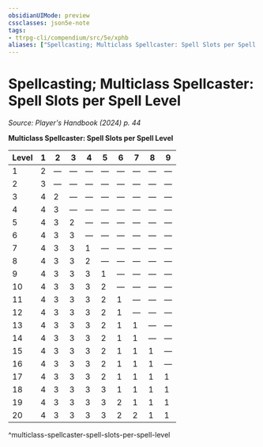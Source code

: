 ```yaml
---
obsidianUIMode: preview
cssclasses: json5e-note
tags:
- ttrpg-cli/compendium/src/5e/xphb
aliases: ["Spellcasting; Multiclass Spellcaster: Spell Slots per Spell Level"]
---
```

# Spellcasting; Multiclass Spellcaster: Spell Slots per Spell Level
*Source: Player's Handbook (2024) p. 44* 

**Multiclass Spellcaster: Spell Slots per Spell Level**

| Level | 1 | 2 | 3 | 4 | 5 | 6 | 7 | 8 | 9 |
|-------|---|---|---|---|---|---|---|---|---|
| 1 | 2 | — | — | — | — | — | — | — | — |
| 2 | 3 | — | — | — | — | — | — | — | — |
| 3 | 4 | 2 | — | — | — | — | — | — | — |
| 4 | 4 | 3 | — | — | — | — | — | — | — |
| 5 | 4 | 3 | 2 | — | — | — | — | — | — |
| 6 | 4 | 3 | 3 | — | — | — | — | — | — |
| 7 | 4 | 3 | 3 | 1 | — | — | — | — | — |
| 8 | 4 | 3 | 3 | 2 | — | — | — | — | — |
| 9 | 4 | 3 | 3 | 3 | 1 | — | — | — | — |
| 10 | 4 | 3 | 3 | 3 | 2 | — | — | — | — |
| 11 | 4 | 3 | 3 | 3 | 2 | 1 | — | — | — |
| 12 | 4 | 3 | 3 | 3 | 2 | 1 | — | — | — |
| 13 | 4 | 3 | 3 | 3 | 2 | 1 | 1 | — | — |
| 14 | 4 | 3 | 3 | 3 | 2 | 1 | 1 | — | — |
| 15 | 4 | 3 | 3 | 3 | 2 | 1 | 1 | 1 | — |
| 16 | 4 | 3 | 3 | 3 | 2 | 1 | 1 | 1 | — |
| 17 | 4 | 3 | 3 | 3 | 2 | 1 | 1 | 1 | 1 |
| 18 | 4 | 3 | 3 | 3 | 3 | 1 | 1 | 1 | 1 |
| 19 | 4 | 3 | 3 | 3 | 3 | 2 | 1 | 1 | 1 |
| 20 | 4 | 3 | 3 | 3 | 3 | 2 | 2 | 1 | 1 |
^multiclass-spellcaster-spell-slots-per-spell-level